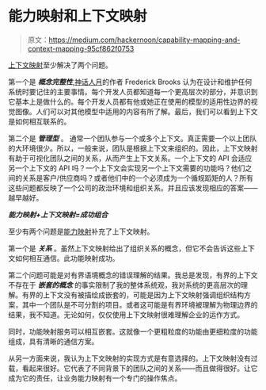 # 能力映射和上下文映射

> 原文：<https://medium.com/hackernoon/capability-mapping-and-context-mapping-95cf862f0753>

[上下文映射](https://www.infoq.com/articles/ddd-contextmapping)至少解决了两个问题。

第一个是 ***概念完整性***,[神话人月](https://www.amazon.com/Mythical-Man-Month-Software-Engineering-Anniversary/dp/0201835959)的作者 Frederick Brooks 认为在设计和维护任何系统时要记住的主要事情。每个开发人员都知道每一个更高层次的部分，并意识到它基本上是做什么的。每个开发人员都有他或她正在使用的模型的适用性边界的视觉图像。人们可以对其他模型中适用的内容有所了解。最后，我们可以看到上下文是如何相互联系的。

第二个是 ***管理型*** 。
通常一个团队参与一个或多个上下文。真正需要一个以上团队的大环境很少。所以，一般来说，团队是根据上下文来组织的。因此，上下文映射有助于可视化团队之间的关系，从而产生上下文关系。一个上下文的 API 会适应另一个上下文的 API 吗？一个上下文会实现另一个上下文需要的功能吗？他们之间的关系是客户/供应商吗？或者他们中的一个必须成为一个循规蹈矩的人？所有这些问题都反映了一个公司的政治环境和组织关系。并且应该发现相应的答案——越早越好。

***能力映射+上下文映射=成功组合***

至少有两个问题是[能力映射](/@wrong.about/how-to-define-service-boundaries-251c4fc0f205)补充了上下文映射。

第一个是 ***关系*** 。虽然上下文映射给出了组织关系的概念，但它不会告诉这些上下文如何相互通信。此功能映射成功。

第二个问题可能是对有界语境概念的错误理解的结果。我总是发现，有界的上下文不存在于 ***嵌套的概念*** 的事实限制了我的整体系统观，我对系统的更高层次的理解。有界的上下文没有被描绘成嵌套的，可能是因为上下文映射强调组织结构方案，其中一个团队是不可分割的项目。或者这可能是有界环境被理解为物理边界的结果，我不知道。无论如何，仅仅使用上下文映射很难理解企业的运作方式。

同时，功能映射服务可以相互嵌套。这就像一个更粗粒度的功能由更细粒度的功能组成，具有清晰的通信方案。

从另一方面来说，我认为上下文映射的实现方式是有意选择的。上下文映射没有过载，看起来很好。它代表了不同背景下的团队之间的关系——而且做得很好。让它成为它的责任，让业务能力映射有一个专门的操作焦点。